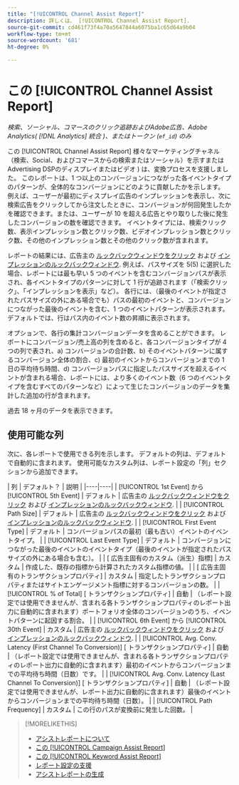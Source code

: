 ```yaml
---
title: "[!UICONTROL Channel Assist Report]"
description: 詳しくは、 [!UICONTROL Channel Assist Report].
source-git-commit: cd461f73f4a70a5647844a6075ba1c65d64a9b04
workflow-type: tm+mt
source-wordcount: '681'
ht-degree: 0%

---
```


# この [!UICONTROL Channel Assist Report]

*検索、ソーシャル、コマースのクリック追跡およびAdobe広告、Adobe Analytics( [!DNL Analytics] 統合 )、またはトークン (`ef_id`) のみ*

この [!UICONTROL Channel Assist Report] 様々なマーケティングチャネル（検索、Social、およびコマースからの検索またはソーシャル）を示すまたは Advertising DSPのディスプレイまたはビデオ ) は、変換プロセスを支援しました。 このレポートは、1 つ以上のコンバージョンにつながった各イベントタイプのパターンが、全体的なコンバージョンにどのように貢献したかを示します。 例えば、ユーザーが最初にディスプレイ広告のインプレッションを表示し、次に検索広告をクリックしてから注文したときに、コンバージョンが何回発生したかを確認できます。または、ユーザーが 10 を超える広告とやり取りした後に発生したコンバージョンの数を確認できます。 イベントタイプには、検索クリック数、表示インプレッション数とクリック数、ビデオインプレッション数とクリック数、その他のインプレッション数とその他のクリック数が含まれます。 <!-- [DSP metrics may show up as "Other Path Length (<length>)" or empty; we're supposed to fill in more values for DSP at some point.] -->

レポートの結果には、広告主の [ルックバックウィンドウをクリック](/help/search-social-commerce/glossary.md#c-d) および [インプレッションのルックバックウィンドウ](/help/search-social-commerce/glossary.md#i-j). 例えば、パスサイズを 5(5) に選択した場合、レポートには最も早い 5 つのイベントを含むコンバージョンパスが表示され、各イベントタイプのパターンに対して 1 行が追跡されます（「検索クリック」、「インプレッションを表示」など）。 各行には、（最後のイベントが指定されたパスサイズの外にある場合でも）パスの最初のイベントと、コンバージョンにつながった最後のイベントを含む、1 つのイベントパターンが表示されます。 デフォルトでは、行はパス内のイベント数の昇順に表示されます。

オプションで、各行の集計コンバージョンデータを含めることができます。 レポートにコンバージョン/売上高の列を含めると、各コンバージョンタイプが 4 つの列で表され、a) コンバージョンの合計数、b) そのイベントパターンに属するコンバージョン全体の割合、c) 最初のイベントからコンバージョンまでの 1 日の平均待ち時間、d) コンバージョンパスに指定したパスサイズを超えるイベントが含まれる場合、レポートには、より多くのイベント数（6 つのイベントタイプを含むすべてのパターンなど）によって生じたコンバージョンのデータを集計した追加の行が含まれます。

過去 18 ヶ月のデータを表示できます。

## 使用可能な列

次に、各レポートで使用できる列を示します。 デフォルトの列は、デフォルトで自動的に含まれます。 使用可能なカスタム列は、レポート設定の「列」セクションから追加できます。

| 列 | デフォルト？ | 説明 |
|----|----|
| [!UICONTROL 1st Event] から [!UICONTROL 5th Event] | デフォルト | 広告主の [ルックバックウィンドウをクリック](/help/search-social-commerce/glossary.md#c-d) および [インプレッションのルックバックウィンドウ](/help/search-social-commerce/glossary.md#i-j). |
| [!UICONTROL Path Size] | デフォルト | 広告主の [ルックバックウィンドウをクリック](/help/search-social-commerce/glossary.md#c-d) および [インプレッションのルックバックウィンドウ](/help/search-social-commerce/glossary.md#i-j). |
| [!UICONTROL First Event Type] | デフォルト | コンバージョンパスの最初（最も古い）イベントのイベントタイプ。 |
| [!UICONTROL Last Event Type] | デフォルト | コンバージョンにつながった最後のイベントのイベントタイプ（最後のイベントが指定されたパスサイズの外にある場合も含む）。 |
| \[ 広告主固有のカスタム（派生）指標\] | カスタム | 作成した、既存の指標から計算されたカスタム指標の値。 |
| \[ 広告主固有のトランザクションプロパティ\] | カスタム | 指定したトランザクションプロパティまたはサイトエンゲージメント指標に対するコンバージョンの数。 |
| [!UICONTROL % of Total] \[ トランザクションプロパティ\] | 自動 | （レポート設定では使用できませんが、含まれる各トランザクションプロパティのレポート出力に自動的に含まれます）ポートフォリオ全体のコンバージョンのうち、イベントパターンに起因する割合。 |
| [!UICONTROL 6th Event] から [!UICONTROL 30th Event] | カスタム | 広告主の [ルックバックウィンドウをクリック](/help/search-social-commerce/glossary.md#c-d) および [インプレッションのルックバックウィンドウ](/help/search-social-commerce/glossary.md#i-j). |
| [!UICONTROL Avg. Conv. Latency (First Channel To Conversion)] \[ トランザクションプロパティ\] | 自動 | （レポート設定では使用できませんが、含まれる各トランザクションプロパティのレポート出力に自動的に含まれます）最初のイベントからコンバージョンまでの平均待ち時間（日数）です。 |
| [!UICONTROL Avg. Conv. Latency (Last Channel To Conversion)] \[ トランザクションプロパティ\] | 自動 | （レポート設定では使用できませんが、レポート出力に自動的に含まれます）最後のイベントからコンバージョンまでの平均待ち時間（日数）。 |
| [!UICONTROL Path Frequency] | カスタム | この行のパスが変換前に発生した回数。 |

<table style="table-layout:auto">

>[!MORELIKETHIS]
>
>* [アシストレポートについて](assist-report-about.md)
>* [この [!UICONTROL Campaign Assist Report]](campaign-assist-report.md)
>* [この [!UICONTROL Keyword Assist Report]](keyword-assist-report.md)
>* [レポート設定の支援](assist-report-settings.md)
>* [アシストレポートの生成](assist-report-generate.md)

